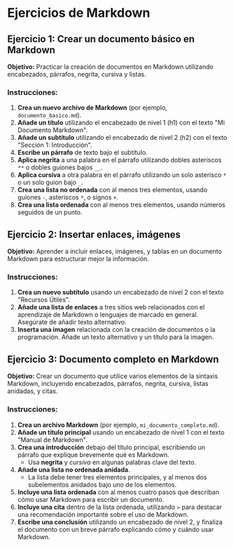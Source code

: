 
# Ejercicios de Markdown


## Ejercicio 1: Crear un documento básico en Markdown

**Objetivo:** Practicar la creación de documentos en Markdown utilizando encabezados, párrafos, negrita, cursiva y listas.

### Instrucciones:

1. **Crea un nuevo archivo de Markdown** (por ejemplo, `documento_basico.md`).
2. **Añade un título** utilizando el encabezado de nivel 1 (h1) con el texto "Mi Documento Markdown".
3. **Añade un subtítulo** utilizando el encabezado de nivel 2 (h2) con el texto "Sección 1: Introducción".
4. **Escribe un párrafo** de texto bajo el subtítulo.
5. **Aplica negrita** a una palabra en el párrafo utilizando dobles asteriscos `**` o dobles guiones bajos `__`.
6. **Aplica cursiva** a otra palabra en el párrafo utilizando un solo asterisco `*` o un solo guion bajo `_`.
7. **Crea una lista no ordenada** con al menos tres elementos, usando guiones `-`, asteriscos `*`, o signos `+`.
8. **Crea una lista ordenada** con al menos tres elementos, usando números seguidos de un punto.


## Ejercicio 2: Insertar enlaces, imágenes

**Objetivo:** Aprender a incluir enlaces, imágenes, y tablas en un documento Markdown para estructurar mejor la información.

### Instrucciones:

1. **Crea un nuevo subtítulo** usando un encabezado de nivel 2 con el texto "Recursos Útiles".
2. **Añade una lista de enlaces** a tres sitios web relacionados con el aprendizaje de Markdown o lenguajes de marcado en general. Asegúrate de añadir texto alternativo.
3. **Inserta una imagen** relacionada con la creación de documentos o la programación. Añade un texto alternativo y un título para la imagen.


## Ejercicio 3: Documento completo en Markdown

**Objetivo:** Crear un documento que utilice varios elementos de la sintaxis Markdown, incluyendo encabezados, párrafos, negrita, cursiva, listas anidadas, y citas.

### Instrucciones:

1. **Crea un archivo Markdown** (por ejemplo, `mi_documento_completo.md`).
2. **Añade un título principal** usando un encabezado de nivel 1 con el texto "Manual de Markdown".
3. **Crea una introducción** debajo del título principal, escribiendo un párrafo que explique brevemente qué es Markdown. 
    - Usa **negrita** y *cursiva* en algunas palabras clave del texto.
4. **Añade una lista no ordenada anidada**. 
    - La lista debe tener tres elementos principales, y al menos dos subelementos anidados bajo uno de los elementos.
5. **Incluye una lista ordenada** con al menos cuatro pasos que describan cómo usar Markdown para escribir un documento.
6. **Incluye una cita** dentro de la lista ordenada, utilizando `>` para destacar una recomendación importante sobre el uso de Markdown.
7. **Escribe una conclusión** utilizando un encabezado de nivel 2, y finaliza el documento con un breve párrafo explicando cómo y cuándo usar Markdown.
